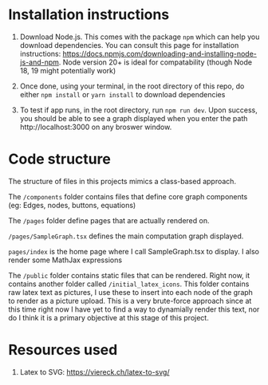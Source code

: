# Installation instructions
1. Download Node.js. This comes with the package `npm` which can help you download dependencies. You can consult this page for installation instructions: https://docs.npmjs.com/downloading-and-installing-node-js-and-npm. Node version 20+ is ideal for compatability (though Node 18, 19 might potentially work)

2. Once done, using your terminal, in the root directory of this repo, do either `npm install` or `yarn install` to download dependencies

4. To test if app runs, in the root directory, run `npm run dev`. Upon success, you should be able to see a graph displayed when you enter the path http://localhost:3000 on any broswer window. 

# Code structure 

The structure of files in this projects mimics a class-based approach.

The `/components` folder contains files that define core graph components (eg: Edges, nodes, buttons, equations)

The `/pages` folder define pages that are actually rendered on.

`/pages/SampleGraph.tsx` defines the main computation graph displayed. 

`pages/index` is the home page where I call SampleGraph.tsx to display. I also render some MathJax expressions
        
The `/public` folder contains static files that can be rendered. Right now, it contains another folder called `/initial_latex_icons`. This folder contains raw latex text as pictures, I use these to insert into each node of the graph to render as a picture upload. This is a very brute-force approach since at this time right now I have yet to find a way to dynamially render this text, nor do I think it is a primary objective at this stage of this project. 

# Resources used 

1. Latex to SVG: https://viereck.ch/latex-to-svg/
